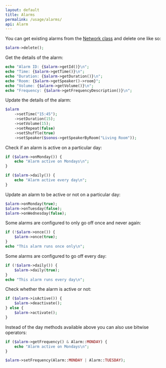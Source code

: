 ```yaml
---
layout: default
title: Alarms
permalink: /usage/alarms/
api: Alarm
---
```


You can get existing alarms from the [Network class](../getting-started/#alarms) and delete one like so:

```php
$alarm->delete();
```


Get the details of the alarm:

```php
echo "Alarm ID: {$alarm->getId()}\n";
echo "Time: {$alarm->getTime()}\n";
echo "Duration: {$alarm->getDuration()}\n";
echo "Room: {$alarm->getSpeaker()->room}";
echo "Volume: {$alarm->getVolume()}\n";
echo "Frequency: {$alarm->getFrequencyDescription()}\n";
```


Update the details of the alarm:

```php
$alarm
    ->setTime("15:45");
    ->setDuration(15);
    ->setVolume(15);
    ->setRepeat(false)
    ->setShuffle(true)
    ->setSpeaker($sonos->getSpeakerByRoom("Living Room"));
```


Check if an alarm is active on a particular day:

```php
if ($alarm->onMonday()) {
    echo "Alarm active on Mondays\n";
}

if ($alarm->daily()) {
    echo "Alarm active every day\n";
}
```


Update an alarm to be active or not on a particular day:

```php
$alarm->onMonday(true);
$alarm->onTuesday(false);
$alarm->onWednesday(false);
```


Some alarms are configured to only go off once and never again:

```php
if (!$alarm->once()) {
    $alarm->once(true);
}
echo "This alarm runs once only\n";
```


Some alarms are configured to go off every day:

```php
if (!$alarm->daily()) {
    $alarm->daily(true);
}
echo "This alarm runs every day\n";
```


Check whether the alarm is active or not:

```php
if ($alarm->isActive()) {
    $alarm->deactivate();
} else {
    $alarm->activate();
}
```


Instead of the day methods available above you can also use bitwise operators:

```php
if ($alarm->getFrequency() & Alarm::MONDAY) {
    echo "Alarm active on Mondays\n";
}

$alarm->setFrequency(Alarm::MONDAY | Alarm::TUESDAY);
```
